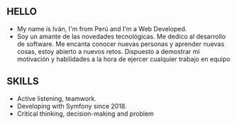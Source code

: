 ## HELLO

* My name is Iván, I'm from Perú and I'm a Web Developed.
* Soy un amante de las novedades tecnológicas. Me dedico al desarrollo de software.
Me encanta conocer nuevas personas y aprender nuevas cosas, estoy abierto a nuevos retos. Dispuesto a demostrar mi motivación y habilidades a la hora de ejercer cualquier trabajo en equipo

## SKILLS

* Active listening, teamwork. 
* Developing with Symfony since 2018.
* Critical thinking, decision-making and problem


